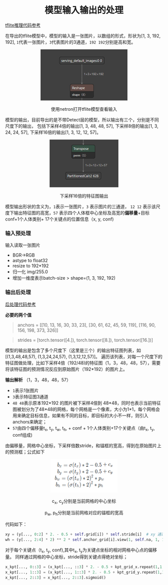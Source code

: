 # <div align="center"> 模型输入输出的处理 </div>
[tflite推理代码参考](../tflite_detect.py)

在导出的tflite模型中，模型的输入是一张图片，以数组的形式，形状为[1, 3, 192, 192],
`1`代表一张图片，`3`代表图片的3通道，`192 192`分别是高和宽。
<div align="center">
    <img src="../assets/input.png">
    <p>使用netron打开tflite模型查看输入</p>
</div>

模型的输出，目前导出的是不带Detect层的模型，所以输出有三个，分别是不同尺度下的输出，
包括下采样4倍的输出[1, 3, 48, 48, 57], 下采样8倍的输出[1, 3, 24, 24, 57], 下采样16倍的输出[1, 3, 12, 12, 57]。

<div align="center">
    <img src="../assets/output.png">
    <p>下采样16倍的特征图输出</p>
</div>

模型输出形状的含义为，`1`表示一张图片，`3` 表示图片的三通道， `12 12` 表示该尺度下输出特征图的高宽，`57` 表示四个人体框中心坐标及高宽的**偏移量**+目标conf+1个人体类别+ 17个关键点的位置信息（x, y, conf)

### 输入预处理
输入读取一张图片
- BGR->RGB
- astype to float32
- resize to 192*192
- 归一化 img/255.0
- 增加一维度表示batch-size > shape=(1, 3, 192, 192)

### 输出后处理
[后处理代码参考](../utils/tflite3output_postprocess.py)

**必要的两个值**
> anchors = [[10, 13, 16, 30, 33, 23], [30, 61, 62, 45, 59, 119], [116, 90, 156, 198, 373, 326]]

> strides = [torch.tensor([4.]), torch.tensor([8.]), torch.tensor([16.])]

模型的输出是包含了多个尺度下（这里是三个）的输出特征图列表，如[(1,3,48,48,57), (1,3,24,24,57), (1,3,12,12,57)]。
遍历该列表，对每一个尺度下的特征图做处理，比如下采样4倍（192/48)的特征图（1，3，48，48，57），需要将该特征图的预测情况反应到原始图片（192*192）的图片上。

**输出解析** （1，3，48，48，57）
- `1`表示1张图片
- `3`表示特征图3通道
- `48 48`表示原本192\*192 的图片被下采样4倍到 48\*48，同时也表示当前特征图被划分为了48\*48的网格，每个网格是一个像素，大小为1*1，每个网格会用来确定目标信息，如果有不同的目标，即目标的大小不一样，则引入anchors来确定；
- `57`由四个偏移量t<sub>x</sub>, t<sub>y</sub>, t<sub>w</sub>, t<sub>h</sub>, + conf + 1个人体类别+17个关键点（由t<sub>x</sub>, t<sub>y</sub>, conf组成)

由偏移量，网格中心坐标，下采样倍数stride，和锚框的宽高，得到在原始图片上的预测框；公式如下
<div align="center">
    <img src="../assets/box.jpg">
    <p>c<sub>x</sub>, c<sub>y</sub>分别是当前网格的中心坐标</p>
    <p>p<sub>w</sub>, p<sub>h</sub>分别是当前网格对应的锚框的宽高</p>
</div>

代码如下：
```python
xy = (y[..., 0:2] * 2. - 0.5 + self.grid[i]) * self.stride[i]  # xy 通过偏移量，网格中心坐标得到边界框的坐标；注：偏移量在-0.5到1.5之间
wh = (y[..., 2:4] * 2) ** 2 * self.anchor_grid[i].view(1, self.na, 1, 1, 2) # wh
```
对于每个关键点（t<sub>x</sub>, t<sub>y</sub>, conf),其中t<sub>x</sub>, t<sub>y</sub>为关键点坐标的相对网格中心点的偏移量。
同样通过网格的中心坐标，stride得到关键点得绝对坐标；
```python
x_kpt[..., 0::3] = (x_kpt[..., ::3] * 2. - 0.5 + kpt_grid_x.repeat(1,1,1,1,17)) * self.stride[i]  # xy
x_kpt[..., 1::3] = (x_kpt[..., 1::3] * 2. - 0.5 + kpt_grid_y.repeat(1,1,1,1,17)) * self.stride[i]  # xy
x_kpt[..., 2::3] = x_kpt[..., 2::3].sigmoid()
```
